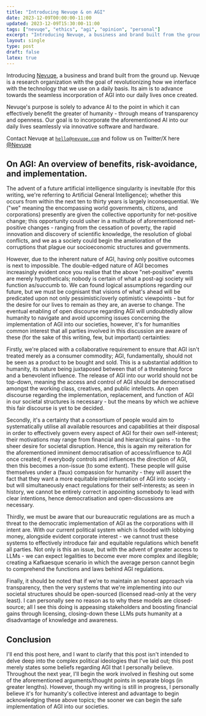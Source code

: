 ```yaml
---
title: "Introducing Nevuqe & on AGI"
date: 2023-12-09T00:00:00-11:00
updated: 2023-12-09T15:30:00-11:00
tags: ["nevuqe", "ethics", "agi", "opinion", "personal"]
excerpt: "Introducing Nevuqe, a business and brand built from the ground up. Nevuqe is a research organization with the goal of revolutionizing how we interface with the technology that we use on a daily basis. Its aim is to advance towards..."
layout: single
type: post
draft: false
latex: true
---
```


Introducing [Nevuqe](https://nevuqe.com), a business and brand built from the ground up. Nevuqe is a research organization with the goal of revolutionizing how we interface with the technology that we use on a daily basis. Its aim is to advance towards the seamless incorporation of AGI into our daily lives once created.

Nevuqe's purpose is solely to advance AI to the point in which it can effectively benefit the greater of humanity - through means of transparency and openness. Our goal is to incorporate the aforementioned AI into our daily lives seamlessly via innovative software and hardware.

Contact Nevuqe at [`hello@nevuqe.com`](mailto:hello@nevuqe.com) and follow us on Twitter/X here [@Nevuqe](https://twitter.com/nevuqe)

## On AGI: An overview of benefits, risk-avoidance, and implementation.

The advent of a future artificial intelligence singularity is inevitable (for this writing, we're referring to Artificial General Intelligence); whether this occurs from within the next ten to thirty years is largely inconsequential. We ("we" meaning the encompassing world governments, citizens, and corporations) presently are given the collective opportunity for net-positive change; this opportunity could usher in a multitude of aforementioned net-positive changes - ranging from the cessation of poverty, the rapid innovation and discovery of scientific knowledge, the resolution of global conflicts, and we as a society could begin the amelioration of the corruptions that plague our socioeconomic structures and governments.

However, due to the inherent nature of AGI, having only positive outcomes is next to impossible. The double-edged nature of AGI becomes increasingly evident once you realise that the above "net-positive" events are merely hypotheticals; nobody is certain of what a post-agi society will function as/succumb to. We can found logical assumptions regarding our future, but we must be cognisant that visions of what's ahead will be predicated upon not only pessimistic/overly optimistic viewpoints - but for the desire for our lives to remain as they are, an averse to change. The eventual enabling of open discourse regarding AGI will undoubtedly allow humanity to navigate and avoid upcoming issues concerning the implementation of AGI into our societies, however, it's for humanities common interest that all parties involved in this discussion are aware of these (for the sake of this writing, few, but important) certainties:

Firstly, we're placed with a collaborative requirement to ensure that AGI isn't treated merely as a consumer commodity; AGI, fundamentally, should not be seen as a product to be bought and sold. This is a substantial addition to humanity, its nature being juxtaposed between that of a threatening force and a benevolent influence. The release of AGI into our world should not be top-down, meaning the access and control of AGI should be democratised amongst the working class, creatives, and public intellects. An open discourse regarding the implementation, replacement, and function of AGI in our societal structures is necessary - but the means by which we achieve this fair discourse is yet to be decided.

Secondly, it's a certainty that a consortium of people would aim to systematically utilise all available resources and capabilities at their disposal in order to effectively govern every aspect of AGI for their own self-interest; their motivations may range from financial and hierarchical gains - to the sheer desire for societal disruption. Hence, this is again my reiteration for the aforementioned imminent democratisation of access/influence to AGI once created; if everybody controls and influences the direction of AGI, then this becomes a non-issue (to some extent). These people will guise themselves under a (faux) compassion for humanity - they will assert the fact that they want a more equitable implementation of AGI into society - but will simultaneously enact regulations for their self-interests; as seen in history, we cannot be entirely correct in appointing somebody to lead with clear intentions, hence democratisation and open-discussions are necessary.

Thirdly, we must be aware that our bureaucratic regulations are as much a threat to the democratic implementation of AGI as the corporations with ill intent are. With our current political system which is flooded with lobbying money, alongside evident corporate interest - we cannot trust these systems to effectively introduce fair and equitable regulations which benefit all parties. Not only is this an issue, but with the advent of greater access to LLMs - we can expect legalities to become ever more complex and illegible; creating a Kafkaesque scenario in which the average person cannot begin to comprehend the functions and laws behind AGI regulations.

Finally, it should be noted that if we're to maintain an honest approach via transparency, then the very systems that we're implementing into our societal structures should be open-sourced (licensed read-only at the very least). I can personally see no reason as to why these models are closed-source; all I see this doing is appeasing stakeholders and boosting financial gains through licensing, closing-down these LLMs puts humanity at a disadvantage of knowledge and awareness.

## Conclusion

I'll end this post here, and I want to clarify that this post isn't intended to delve deep into the complex political ideologies that I've laid out; this post merely states some beliefs regarding AGI that I personally believe. Throughout the next year, I'll begin the work involved in fleshing out some of the aforementioned arguments/thought points in separate blogs (in greater lengths). However, though my writing is still in progress, I personally believe it's for humanity's collective interest and advantage to begin acknowledging these above topics; the sooner we can begin the safe implementation of AGI into our societies.
